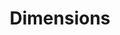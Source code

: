 ---
layout: default
bigquery: https://console.cloud.google.com/bigquery?p=covid-19-dimensions-ai&page=table&d=data&t=publications
contributors: Digital Science, https://www.digital-science.com/
cost: Free for personal, non-commercial use.
description: Dimensions contains more than 100 million publications, ranging from
  articles published in scholarly journals, books and book chapters, to preprints
  and conference proceedings. All publications are contextualized with linked data
  sets, funding, publications, patents, clinical trials, and policy documents. You
  can also view associated categories, funders, institutions, and researcher profiles.
documentation: https://docs.dimensions.ai/bigquery/index.html
last_edit: Mon, 04 Apr 2022 19:04:00 GMT
location: https://www.dimensions.ai/products/free/
maintained_by: Digital Science, https://www.digital-science.com/
schema_fields: '[''type'', ''labels'', ''research_orgs'', ''patent_ids'', ''arxiv_id'',
  ''phase'', ''active_years'', ''application_number'', ''priority_date'', ''address'',
  ''interventions'', ''category_for'', ''funder_org_cities'', ''current_assignee_countries'',
  ''publisher'', ''family_id'', ''pmcid'', ''supporting_grant_ids'', ''researcher_ids'',
  ''created_date'', ''start_year'', ''publication_date'', ''source_id'', ''category_hrcs_hc'',
  ''legal_events'', ''reference_ids'', ''open_access_categories_v2'', ''altmetrics'',
  ''associated_publication_pmid'', ''category_icrp_ct'', ''granted_date'', ''category_hrcs_rac'',
  ''date_inserted'', ''start_date'', ''volume'', ''original_assignee_countries'',
  ''conference'', ''grant_number'', ''date_modified'', ''language'', ''email_address'',
  ''filing_date'', ''category_hra'', ''relationships'', ''authors'', ''isbn'', ''repository_id'',
  ''assignee_orgs'', ''clinical_trial_ids'', ''date_imported_gbq'', ''acronym'', ''categories'',
  ''original_title'', ''funding_chf'', ''funding_eur'', ''family_members_ids'', ''resulting_publication_doi'',
  ''editors'', ''expiration_year'', ''citation_string'', ''category_bra'', ''mesh_headings'',
  ''brief_title'', ''embargo_date'', ''inventor_names'', ''repository_url'', ''license'',
  ''priority_year'', ''filing_year'', ''category_sdg'', ''registry'', ''funding_nzd'',
  ''publication_ids'', ''current_assignee_orgs'', ''granted_year'', ''family_count'',
  ''ipcr'', ''funding_jpy'', ''funding_usd'', ''associated_publication_id'', ''publication_year'',
  ''category_uoa'', ''subtitles'', ''funding_amount'', ''citations'', ''funder_org_state_codes'',
  ''doi'', ''acronyms'', ''current_assignee'', ''funder_orgs'', ''links'', ''external_ids'',
  ''journal_lists'', ''funding_currency'', ''citations_count'', ''research_org_state_codes'',
  ''repository_name'', ''research_org_cities'', ''investigators'', ''end_date'', ''end_year'',
  ''mesh_terms'', ''research_org_countries'', ''id'', ''foa_number'', ''name'', ''resulting_publication_ids'',
  ''legal_status'', ''eisbn'', ''assignee_countries'', ''aliases'', ''date_normal'',
  ''gender'', ''category_icrp_cso'', ''kind'', ''year'', ''status'', ''issue'', ''research_org_country_names'',
  ''title'', ''description'', ''organisation_details'', ''funding_details'', ''date_online'',
  ''jurisdiction'', ''category_rcdc'', ''types'', ''research_org_city_names'', ''original_assignee'',
  ''wikipedia_url'', ''cpc'', ''concepts'', ''associated_grant_ids'', ''funding_aud'',
  ''journal'', ''date_print'', ''acknowledgements'', ''book_series_title'', ''funding_cny'',
  ''linkout'', ''abstract'', ''funding_cad'', ''established'', ''associated_publication_arxiv_id'',
  ''open_access_categories'', ''filing_status'', ''research_org_state_names'', ''parent_id'',
  ''funding_gbp'', ''conditions'', ''funder_org_acronyms'', ''cited_by_ids'', ''expiration_date'',
  ''original_abstract'', ''proceedings_title'', ''date'', ''funder_countries'', ''pmid'',
  ''pages'', ''funder_org'', ''associated_publication_doi'', ''funder_org_countries'',
  ''original_assignee_orgs'', ''book_title'', ''metrics'']'
shortname: dimensions
tags:
- scholarly literature
- patents
- funding
- clinical trials
- academic profiles
terms_of_use: 'Use of both the Dimensions COVID-19 dataset and full Dimensions dataset
  are subject to the Dimensions Terms of use: https://www.dimensions.ai/policies-terms-legal '
title: Dimensions
uuid: dcff88bd-fe6b-4fdb-8159-809bf9d7bc1c
---